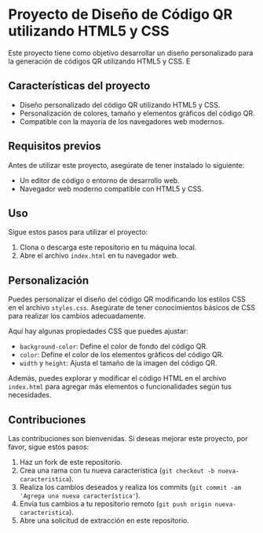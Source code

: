# Proyecto de Diseño de Código QR utilizando HTML5 y CSS

Este proyecto tiene como objetivo desarrollar un diseño personalizado para la generación de códigos QR utilizando HTML5 y CSS. E

## Características del proyecto

- Diseño personalizado del código QR utilizando HTML5 y CSS.
- Personalización de colores, tamaño y elementos gráficos del código QR.
- Compatible con la mayoría de los navegadores web modernos.

## Requisitos previos

Antes de utilizar este proyecto, asegúrate de tener instalado lo siguiente:

- Un editor de código o entorno de desarrollo web.
- Navegador web moderno compatible con HTML5 y CSS.

## Uso

Sigue estos pasos para utilizar el proyecto:

1. Clona o descarga este repositorio en tu máquina local.
2. Abre el archivo `index.html` en tu navegador web.

## Personalización

Puedes personalizar el diseño del código QR modificando los estilos CSS en el archivo `styles.css`. Asegúrate de tener conocimientos básicos de CSS para realizar los cambios adecuadamente.

Aquí hay algunas propiedades CSS que puedes ajustar:

- `background-color`: Define el color de fondo del código QR.
- `color`: Define el color de los elementos gráficos del código QR.
- `width` y `height`: Ajusta el tamaño de la imagen del código QR.

Además, puedes explorar y modificar el código HTML en el archivo `index.html` para agregar más elementos o funcionalidades según tus necesidades.

## Contribuciones

Las contribuciones son bienvenidas. Si deseas mejorar este proyecto, por favor, sigue estos pasos:

1. Haz un fork de este repositorio.
2. Crea una rama con tu nueva característica (`git checkout -b nueva-caracteristica`).
3. Realiza los cambios deseados y realiza los commits (`git commit -am 'Agrega una nueva característica'`).
4. Envía tus cambios a tu repositorio remoto (`git push origin nueva-caracteristica`).
5. Abre una solicitud de extracción en este repositorio.
